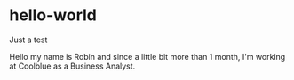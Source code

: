 # hello-world
Just a test

Hello my name is Robin and since a little bit more than 1 month, I'm working at Coolblue as a Business Analyst.
